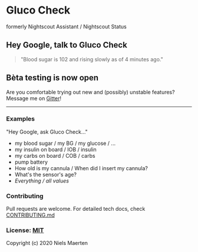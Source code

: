 # Gluco Check

formerly Nightscout Assistant / Nightscout Status

## Hey Google, talk to Gluco Check

> "Blood sugar is 102 and rising slowly as of 4 minutes ago."

## Bèta testing is now open

Are you comfortable trying out new and (possibly) unstable features?  
Message me on [Gitter](https://gitter.im/nielsmaerten)!

---

### Examples

"Hey Google, ask Gluco Check..."

- my blood sugar / my BG / my glucose / ...
- my insulin on board / IOB / insulin
- my carbs on board / COB / carbs
- pump battery
- How old is my cannula / When did I insert my cannula?
- What's the sensor's age?
- _Everything / all values_

### Contributing

Pull requests are welcome. For detailed tech docs, check [CONTRIBUTING.md](./CONTRIBUTING.md)


### License: [MIT](./LICENSE)

Copyright (c) 2020 Niels Maerten
